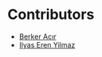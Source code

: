 # Contributors

- [Berker Acır](https://github.com/berkeracir)
- [Ilyas Eren Yilmaz](https://github.com/ilyaserenyilmaz)
